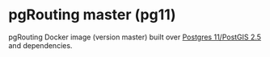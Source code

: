 # pgRouting master (pg11)

pgRouting Docker image (version master) built over [Postgres 11/PostGIS 2.5](https://hub.docker.com/r/postgis/postgis) and dependencies.
